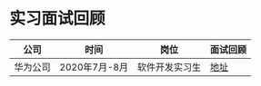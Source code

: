 # 实习面试回顾

|公司|时间|岗位|面试回顾|
|-|-|-|-|
|华为公司|2020年7月-8月|软件开发实习生|[地址](https://github.com/Yexiaomo/interview/blob/master/实习面试/2020华为实习面试.md)|
